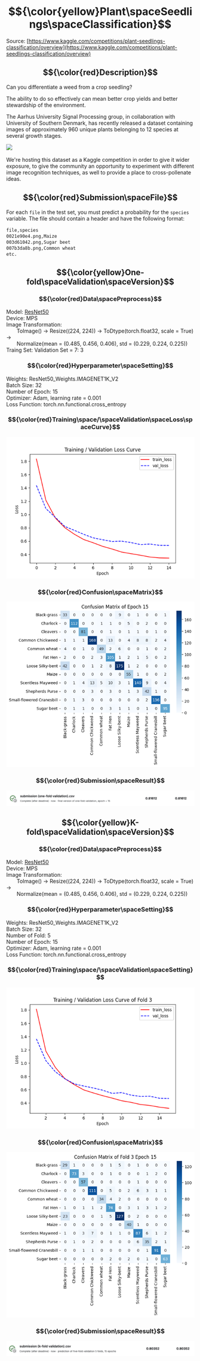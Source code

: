# $${\color{yellow}Plant\spaceSeedlings\spaceClassification}$$
Source: [https://www.kaggle.com/competitions/plant-seedlings-classification/overview](https://www.kaggle.com/competitions/plant-seedlings-classification/overview)

## $${\color{red}Description}$$
Can you differentiate a weed from a crop seedling?

The ability to do so effectively can mean better crop yields and better stewardship of the environment.

The Aarhus University Signal Processing group, in collaboration with University of Southern Denmark, has recently released a dataset containing images of approximately 960 unique plants belonging to 12 species at several growth stages.

<img src="https://storage.googleapis.com/kaggle-media/competitions/seedlings-classify/seedlings.png"></img>

We're hosting this dataset as a Kaggle competition in order to give it wider exposure, to give the community an opportunity to experiment with different image recognition techniques, as well to provide a place to cross-pollenate ideas.

## $${\color{red}Submission\spaceFile}$$

For each `file` in the test set, you must predict a probability for the `species` variable. The file should contain a header and have the following format:

```
file,species
0021e90e4.png,Maize
003d61042.png,Sugar beet
007b3da8b.png,Common wheat
etc.
```

## $${\color{yellow}One-fold\spaceValidation\spaceVersion}$$
### $${\color{red}Data\spacePreprocess}$$
Model: [ResNet50](https://pytorch.org/vision/main/models/generated/torchvision.models.resnet50.html)<br>
Device: MPS<br>
Image Transformation:<br>
&ensp;&ensp;&ensp;&ensp;ToImage() -> Resize((224, 224)) -> ToDtype(torch.float32, scale = True) -><br>&ensp;&ensp;&ensp;&ensp;Normalize(mean = (0.485, 0.456, 0.406), std = (0.229, 0.224, 0.225))<br>
Traing Set: Validation Set = 7: 3<br>

### $${\color{red}Hyperparameter\spaceSetting}$$
Weights: ResNet50_Weights.IMAGENET1K_V2<br>
Batch Size: 32<br>
Number of Epoch: 15<br>
Optimizer: Adam, learning rate = 0.001<br>
Loss Function: torch.nn.functional.cross_entropy

### $${\color{red}Training\space/\spaceValidation\spaceLoss\spaceCurve}$$
<img src="https://github.com/Ming06-22/MVL_Lab_Practice/blob/main/one-fold%20validation/loss_curve.png?raw=True"></img>

### $${\color{red}Confusion\spaceMatrix}$$
<img src="https://github.com/Ming06-22/MVL_Lab_Practice/blob/main/one-fold%20validation/confusion%20matrix_epoch%2015.png?raw=true"></img>

### $${\color{red}Submission\spaceResult}$$
<img src="https://github.com/Ming06-22/MVL_Lab_Practice/blob/main/prediction/one-fold%20validation%20submission%20result.png?raw=true"></img>

## $${\color{yellow}K-fold\spaceValidation\spaceVersion}$$
### $${\color{red}Data\spacePreprocess}$$
Model: [ResNet50](https://pytorch.org/vision/main/models/generated/torchvision.models.resnet50.html)<br>
Device: MPS<br>
Image Transformation:<br>
&ensp;&ensp;&ensp;&ensp;ToImage() -> Resize((224, 224)) -> ToDtype(torch.float32, scale = True) -><br>&ensp;&ensp;&ensp;&ensp;Normalize(mean = (0.485, 0.456, 0.406), std = (0.229, 0.224, 0.225))<br>

### $${\color{red}Hyperparameter\spaceSetting}$$
Weights: ResNet50_Weights.IMAGENET1K_V2<br>
Batch Size: 32<br>
Number of Fold: 5<br>
Number of Epoch: 15<br>
Optimizer: Adam, learning rate = 0.001<br>
Loss Function: torch.nn.functional.cross_entropy

### $${\color{red}Training\space/\spaceValidation\spaceSetting}$$
<img src="https://github.com/Ming06-22/MVL_Lab_Practice/blob/main/k-fold%20validation/loss_curve_fold%203.png?raw=True"></img>

### $${\color{red}Confusion\spaceMatrix}$$
<img src="https://github.com/Ming06-22/MVL_Lab_Practice/blob/main/k-fold%20validation/confusion%20matrix_fold%203_epoch%2015.png?raw=true"></img>

### $${\color{red}Submission\spaceResult}$$
<img src="https://github.com/Ming06-22/MVL_Lab_Practice/blob/main/prediction/k-fold%20validation%20submission%20result.png?raw=true"></img>